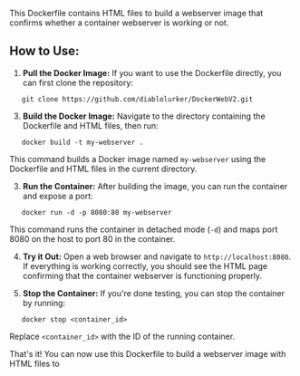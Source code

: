 This Dockerfile contains HTML files to build a webserver image that confirms whether a container webserver is working or not.

## How to Use:

1. **Pull the Docker Image:**
   If you want to use the Dockerfile directly, you can first clone the repository:
```
   git clone https://github.com/diablolurker/DockerWebV2.git
```
 

3. **Build the Docker Image:**
Navigate to the directory containing the Dockerfile and HTML files, then run:
```
   docker build -t my-webserver .
```

This command builds a Docker image named `my-webserver` using the Dockerfile and HTML files in the current directory.

3. **Run the Container:**
After building the image, you can run the container and expose a port:
```
   docker run -d -p 8080:80 my-webserver
```

This command runs the container in detached mode (`-d`) and maps port 8080 on the host to port 80 in the container.

4. **Try it Out:**
Open a web browser and navigate to `http://localhost:8080`. If everything is working correctly, you should see the HTML page confirming that the container webserver is functioning properly.

5. **Stop the Container:**
If you're done testing, you can stop the container by running:
```
   docker stop <container_id>
```

Replace `<container_id>` with the ID of the running container.

That's it! You can now use this Dockerfile to build a webserver image with HTML files to 
